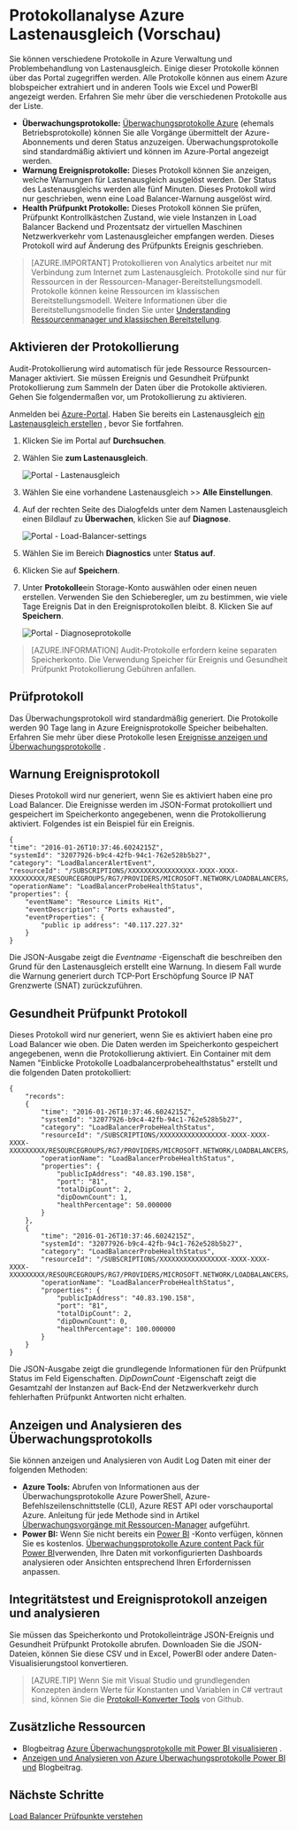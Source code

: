 <properties
   pageTitle="Lastenausgleich Vorgänge, Ereignisse und Leistungsindikatoren überwachen | Microsoft Azure"
   description="Erfahren Sie, wie Warnereignisse und Prüfpunkt Health-Protokollierung für Azure-Lastenausgleich"
   services="load-balancer"
   documentationCenter="na"
   authors="sdwheeler"
   manager="carmonm"
   editor="tysonn"
   tags="azure-resource-manager"
/>
<tags
   ms.service="load-balancer"
   ms.devlang="na"
   ms.topic="article"
   ms.tgt_pltfrm="na"
   ms.workload="infrastructure-services"
   ms.date="10/24/2016"
   ms.author="sewhee" />

# <a name="log-analytics-for-azure-load-balancer-preview"></a>Protokollanalyse Azure Lastenausgleich (Vorschau)

Sie können verschiedene Protokolle in Azure Verwaltung und Problembehandlung von Lastenausgleich. Einige dieser Protokolle können über das Portal zugegriffen werden. Alle Protokolle können aus einem Azure blobspeicher extrahiert und in anderen Tools wie Excel und PowerBI angezeigt werden. Erfahren Sie mehr über die verschiedenen Protokolle aus der Liste.

- **Überwachungsprotokolle:** [Überwachungsprotokolle Azure](../../articles/monitoring-and-diagnostics/insights-debugging-with-events.md) (ehemals Betriebsprotokolle) können Sie alle Vorgänge übermittelt der Azure-Abonnements und deren Status anzuzeigen. Überwachungsprotokolle sind standardmäßig aktiviert und können im Azure-Portal angezeigt werden.
- **Warnung Ereignisprotokolle:** Dieses Protokoll können Sie anzeigen, welche Warnungen für Lastenausgleich ausgelöst werden. Der Status des Lastenausgleichs werden alle fünf Minuten. Dieses Protokoll wird nur geschrieben, wenn eine Load Balancer-Warnung ausgelöst wird.
- **Health Prüfpunkt Protokolle:** Dieses Protokoll können Sie prüfen, Prüfpunkt Kontrollkästchen Zustand, wie viele Instanzen in Load Balancer Backend und Prozentsatz der virtuellen Maschinen Netzwerkverkehr vom Lastenausgleicher empfangen werden. Dieses Protokoll wird auf Änderung des Prüfpunkts Ereignis geschrieben.

>[AZURE.IMPORTANT] Protokollieren von Analytics arbeitet nur mit Verbindung zum Internet zum Lastenausgleich. Protokolle sind nur für Ressourcen in der Ressourcen-Manager-Bereitstellungsmodell. Protokolle können keine Ressourcen im klassischen Bereitstellungsmodell. Weitere Informationen über die Bereitstellungsmodelle finden Sie unter [Understanding Ressourcenmanager und klassischen Bereitstellung](../../articles/resource-manager-deployment-model.md).

## <a name="enable-logging"></a>Aktivieren der Protokollierung

Audit-Protokollierung wird automatisch für jede Ressource Ressourcen-Manager aktiviert. Sie müssen Ereignis und Gesundheit Prüfpunkt Protokollierung zum Sammeln der Daten über die Protokolle aktivieren. Gehen Sie folgendermaßen vor, um Protokollierung zu aktivieren.

Anmelden bei [Azure-Portal](http://portal.azure.com). Haben Sie bereits ein Lastenausgleich [ein Lastenausgleich erstellen](load-balancer-get-started-internet-arm-ps.md) , bevor Sie fortfahren.

1. Klicken Sie im Portal auf **Durchsuchen**.
2. Wählen Sie **zum Lastenausgleich**.

    ![Portal - Lastenausgleich](./media/load-balancer-monitor-log/load-balancer-browse.png)

3. Wählen Sie eine vorhandene Lastenausgleich >> **Alle Einstellungen**.
4. Auf der rechten Seite des Dialogfelds unter dem Namen Lastenausgleich einen Bildlauf zu **Überwachen**, klicken Sie auf **Diagnose**.

    ![Portal - Load-Balancer-settings](./media/load-balancer-monitor-log/load-balancer-settings.png)

5. Wählen Sie im Bereich **Diagnostics** unter **Status** **auf**.
6. Klicken Sie auf **Speichern**.
7. Unter **Protokolle**ein Storage-Konto auswählen oder einen neuen erstellen. Verwenden Sie den Schieberegler, um zu bestimmen, wie viele Tage Ereignis Dat in den Ereignisprotokollen bleibt. 8. Klicken Sie auf **Speichern**.

    ![Portal - Diagnoseprotokolle](./media/load-balancer-monitor-log/load-balancer-diagnostics.png)

>[AZURE.INFORMATION] Audit-Protokolle erfordern keine separaten Speicherkonto. Die Verwendung Speicher für Ereignis und Gesundheit Prüfpunkt Protokollierung Gebühren anfallen.

## <a name="audit-log"></a>Prüfprotokoll

Das Überwachungsprotokoll wird standardmäßig generiert. Die Protokolle werden 90 Tage lang in Azure Ereignisprotokolle Speicher beibehalten. Erfahren Sie mehr über diese Protokolle lesen [Ereignisse anzeigen und Überwachungsprotokolle](../../articles/monitoring-and-diagnostics/insights-debugging-with-events.md) .

## <a name="alert-event-log"></a>Warnung Ereignisprotokoll

Dieses Protokoll wird nur generiert, wenn Sie es aktiviert haben eine pro Load Balancer. Die Ereignisse werden im JSON-Format protokolliert und gespeichert im Speicherkonto angegebenen, wenn die Protokollierung aktiviert. Folgendes ist ein Beispiel für ein Ereignis.

    {
    "time": "2016-01-26T10:37:46.6024215Z",
    "systemId": "32077926-b9c4-42fb-94c1-762e528b5b27",
    "category": "LoadBalancerAlertEvent",
    "resourceId": "/SUBSCRIPTIONS/XXXXXXXXXXXXXXXXX-XXXX-XXXX-XXXXXXXXX/RESOURCEGROUPS/RG7/PROVIDERS/MICROSOFT.NETWORK/LOADBALANCERS/WWEBLB",
    "operationName": "LoadBalancerProbeHealthStatus",
    "properties": {
        "eventName": "Resource Limits Hit",
        "eventDescription": "Ports exhausted",
        "eventProperties": {
            "public ip address": "40.117.227.32"
        }
    }

Die JSON-Ausgabe zeigt die *Eventname* -Eigenschaft die beschreiben den Grund für den Lastenausgleich erstellt eine Warnung. In diesem Fall wurde die Warnung generiert durch TCP-Port Erschöpfung Source IP NAT Grenzwerte (SNAT) zurückzuführen.

## <a name="health-probe-log"></a>Gesundheit Prüfpunkt Protokoll

Dieses Protokoll wird nur generiert, wenn Sie es aktiviert haben eine pro Load Balancer wie oben. Die Daten werden im Speicherkonto gespeichert angegebenen, wenn die Protokollierung aktiviert. Ein Container mit dem Namen "Einblicke Protokolle Loadbalancerprobehealthstatus" erstellt und die folgenden Daten protokolliert:

    {
        "records":
        {
            "time": "2016-01-26T10:37:46.6024215Z",
            "systemId": "32077926-b9c4-42fb-94c1-762e528b5b27",
            "category": "LoadBalancerProbeHealthStatus",
            "resourceId": "/SUBSCRIPTIONS/XXXXXXXXXXXXXXXXX-XXXX-XXXX-XXXX-XXXXXXXXX/RESOURCEGROUPS/RG7/PROVIDERS/MICROSOFT.NETWORK/LOADBALANCERS/WWEBLB",
            "operationName": "LoadBalancerProbeHealthStatus",
            "properties": {
                "publicIpAddress": "40.83.190.158",
                "port": "81",
                "totalDipCount": 2,
                "dipDownCount": 1,
                "healthPercentage": 50.000000
            }
        },
        {
            "time": "2016-01-26T10:37:46.6024215Z",
            "systemId": "32077926-b9c4-42fb-94c1-762e528b5b27",
            "category": "LoadBalancerProbeHealthStatus",
            "resourceId": "/SUBSCRIPTIONS/XXXXXXXXXXXXXXXXX-XXXX-XXXX-XXXX-XXXXXXXXX/RESOURCEGROUPS/RG7/PROVIDERS/MICROSOFT.NETWORK/LOADBALANCERS/WWEBLB",
            "operationName": "LoadBalancerProbeHealthStatus",
            "properties": {
                "publicIpAddress": "40.83.190.158",
                "port": "81",
                "totalDipCount": 2,
                "dipDownCount": 0,
                "healthPercentage": 100.000000
            }
        }
    }

Die JSON-Ausgabe zeigt die grundlegende Informationen für den Prüfpunkt Status im Feld Eigenschaften. *DipDownCount* -Eigenschaft zeigt die Gesamtzahl der Instanzen auf Back-End der Netzwerkverkehr durch fehlerhaften Prüfpunkt Antworten nicht erhalten.

## <a name="view-and-analyze-the-audit-log"></a>Anzeigen und Analysieren des Überwachungsprotokolls

Sie können anzeigen und Analysieren von Audit Log Daten mit einer der folgenden Methoden:

- **Azure Tools:** Abrufen von Informationen aus der Überwachungsprotokolle Azure PowerShell, Azure-Befehlszeilenschnittstelle (CLI), Azure REST API oder vorschauportal Azure. Anleitung für jede Methode sind in Artikel [Überwachungsvorgänge mit Ressourcen-Manager](../../articles/resource-group-audit.md) aufgeführt.
- **Power BI:** Wenn Sie nicht bereits ein [Power BI](https://powerbi.microsoft.com/pricing) -Konto verfügen, können Sie es kostenlos. [Überwachungsprotokolle Azure content Pack für Power BI](https://powerbi.microsoft.com/documentation/powerbi-content-pack-azure-audit-logs)verwenden, Ihre Daten mit vorkonfigurierten Dashboards analysieren oder Ansichten entsprechend Ihren Erfordernissen anpassen.

## <a name="view-and-analyze-the-health-probe-and-event-log"></a>Integritätstest und Ereignisprotokoll anzeigen und analysieren

Sie müssen das Speicherkonto und Protokolleinträge JSON-Ereignis und Gesundheit Prüfpunkt Protokolle abrufen. Downloaden Sie die JSON-Dateien, können Sie diese CSV und in Excel, PowerBI oder andere Daten-Visualisierungstool konvertieren.

>[AZURE.TIP] Wenn Sie mit Visual Studio und grundlegenden Konzepten ändern Werte für Konstanten und Variablen in C# vertraut sind, können Sie die [Protokoll-Konverter Tools](https://github.com/Azure-Samples/networking-dotnet-log-converter) von Github.

## <a name="additional-resources"></a>Zusätzliche Ressourcen

- Blogbeitrag [Azure Überwachungsprotokolle mit Power BI visualisieren](http://blogs.msdn.com/b/powerbi/archive/2015/09/30/monitor-azure-audit-logs-with-power-bi.aspx) .
- [Anzeigen und Analysieren von Azure Überwachungsprotokolle Power BI und](https://azure.microsoft.com/blog/analyze-azure-audit-logs-in-powerbi-more/) Blogbeitrag.

## <a name="next-steps"></a>Nächste Schritte

[Load Balancer Prüfpunkte verstehen](load-balancer-custom-probe-overview.md)
